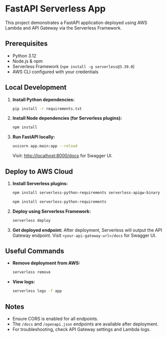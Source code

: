 # FastAPI Serverless App

This project demonstrates a FastAPI application deployed using AWS Lambda and API Gateway via the Serverless Framework.

## Prerequisites
- Python 3.12
- Node.js & npm
- Serverless Framework (`npm install -g serverless@3.39.0`)
- AWS CLI configured with your credentials

## Local Development

1. **Install Python dependencies:**
   ```bash
   pip install -r requirements.txt
   ```

2. **Install Node dependencies (for Serverless plugins):**
   ```bash
   npm install
   ```

3. **Run FastAPI locally:**
   ```bash
   uvicorn app.main:app --reload
   ```
   Visit: [http://localhost:8000/docs](http://localhost:8000/docs) for Swagger UI.

## Deploy to AWS Cloud

1. **Install Serverless plugins:**
   ```bash
   npm install serverless-python-requirements serverless-apigw-binary  # for binary support
   ```  

   ```bash 
   npm install serverless-python-requirements
   ```

2. **Deploy using Serverless Framework:**
   ```bash
   serverless deploy
   ```

3. **Get deployed endpoint:**
   After deployment, Serverless will output the API Gateway endpoint. Visit `<your-api-gateway-url>/docs` for Swagger UI.

## Useful Commands

- **Remove deployment from AWS:**
  ```bash
  serverless remove
  ```
- **View logs:**
  ```bash
  serverless logs -f app
  ```

## Notes
- Ensure CORS is enabled for all endpoints.
- The `/docs` and `/openapi.json` endpoints are available after deployment.
- For troubleshooting, check API Gateway settings and Lambda logs.

